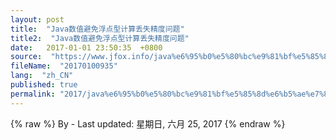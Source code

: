 ```yaml
---
layout: post
title:  "Java数值避免浮点型计算丢失精度问题"
title2:  "Java数值避免浮点型计算丢失精度问题"
date:   2017-01-01 23:50:35  +0800
source:  "https://www.jfox.info/java%e6%95%b0%e5%80%bc%e9%81%bf%e5%85%8d%e6%b5%ae%e7%82%b9%e5%9e%8b%e8%ae%a1%e7%ae%97%e4%b8%a2%e5%a4%b1%e7%b2%be%e5%ba%a6%e9%97%ae%e9%a2%98.html"
fileName:  "20170100935"
lang:  "zh_CN"
published: true
permalink: "2017/java%e6%95%b0%e5%80%bc%e9%81%bf%e5%85%8d%e6%b5%ae%e7%82%b9%e5%9e%8b%e8%ae%a1%e7%ae%97%e4%b8%a2%e5%a4%b1%e7%b2%be%e5%ba%a6%e9%97%ae%e9%a2%98.html"
---
```

{% raw %}
By  - Last updated: 星期日, 六月 25, 2017
{% endraw %}
